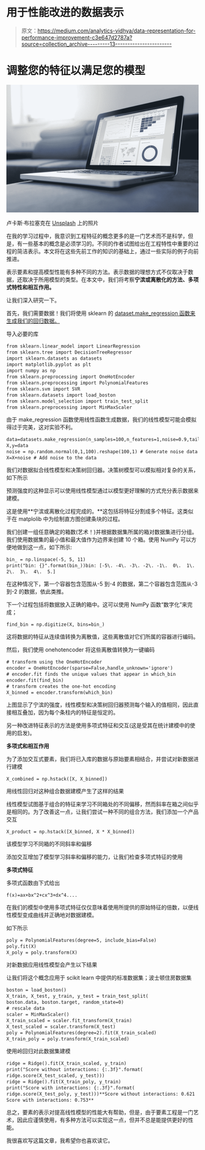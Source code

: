 # 用于性能改进的数据表示

> 原文：<https://medium.com/analytics-vidhya/data-representation-for-performance-improvement-c3e647d2787a?source=collection_archive---------13----------------------->

# 调整您的特征以满足您的模型

![](img/aca80b461f424325bbfa7edb3c7e232a.png)

卢卡斯·布拉塞克在 [Unsplash](https://unsplash.com?utm_source=medium&utm_medium=referral) 上的照片

在我的学习过程中，我意识到工程特征的概念更多的是一门艺术而不是科学，但是，有一些基本的概念是必须学习的。不同的作者试图给出在工程特性中重要的过程的简洁表示。本文将在这些先前工作的知识的基础上，通过一些实际的例子向前推进。

表示要素和提高模型性能有多种不同的方法。表示数据的理想方式不仅取决于数据，还取决于所用模型的类型。在本文中，我们将考察**宁滨或离散化的方法、多项式特性和相互作用。**

让我们深入研究一下。

首先，我们需要数据！我们将使用 sklearn 的 [dataset.make_regression 函数来生成我们的回归数据。](https://scikit-learn.org/stable/modules/generated/sklearn.datasets.make_regression.html)

导入必要的库

```
from sklearn.linear_model import LinearRegression
from sklearn.tree import DecisionTreeRegressor
import sklearn.datasets as datasets
import matplotlib.pyplot as plt
import numpy as np
from sklearn.preprocessing import OneHotEncoder
from sklearn.preprocessing import PolynomialFeatures
from sklearn.svm import SVR
from sklearn.datasets import load_boston
from sklearn.model_selection import train_test_split
from sklearn.preprocessing import MinMaxScaler
```

由于 make_regression 函数使用线性函数生成数据，我们的线性模型可能会模拟得过于完美，这对实验不利。

```
data=datasets.make_regression(n_samples=100,n_features=1,noise=0.9,tail_strength=0.8,bias=0.9)
X,y=data
noise = np.random.normal(0,1,100).reshape(100,1) # Generate noise data
X=X+noise # Add noise to the data
```

我们对数据拟合线性模型和决策树回归器。决策树模型可以模拟相对复杂的关系，如下所示

预测强度的这种显示可以使用线性模型通过以模型更好理解的方式充分表示数据来建模。

这是使用**宁滨或离散化过程完成的。**这包括将特征分割成多个特征。这类似于在 matplolib 中为绘制直方图创建条块的过程。

我们创建一组任意确定的箱数(艺术！)并根据数据集所属的箱对数据集进行分组。我们使用数据集的最小值和最大值作为边界来创建 10 个箱。使用 NumPy 可以方便地做到这一点，如下所示:

```
bin_ = np.linspace(-5, 5, 11)
print("bin: {}".format(bin_))bin: [-5\. -4\. -3\. -2\. -1\.  0\.  1\.  2\.  3\.  4\.  5.]
```

在这种情况下，第一个容器包含范围从-5 到-4 的数据，第二个容器包含范围从-3 到-2 的数据，依此类推。

下一个过程包括将数据放入正确的箱中。这可以使用 NumPy 函数“数字化”来完成；

```
find_bin = np.digitize(X, bins=bin_)
```

这将数据的特征从连续值转换为离散值，这些离散值对它们所属的容器进行编码。

然后，我们使用 onehotencoder 将这些离散值转换为一键编码

```
# transform using the OneHotEncoder
encoder = OneHotEncoder(sparse=False,handle_unknown='ignore')
# encoder.fit finds the unique values that appear in which_bin
encoder.fit(find_bin)
# transform creates the one-hot encoding
X_binned = encoder.transform(which_bin)
```

上图显示了宁滨的强度，线性模型和决策树回归器预测每个输入的值相同，因此直接相互叠加，因为每个条柱内的特征是恒定的。

另一种改进特征表示的方法是使用多项式特征和交互(这是受其在统计建模中的使用的启发)。

**多项式和相互作用**

为了添加交互式要素，我们将已入库的数据与原始要素相结合，并尝试对新数据进行建模

```
X_combined = np.hstack([X, X_binned])
```

用线性回归对这种组合数据建模产生了这样的结果

线性模型试图基于组合的特征来学习不同箱处的不同偏移，然而斜率在箱之间似乎是相同的。为了改善这一点，让我们尝试一种不同的组合方法，我们添加一个产品交互

```
X_product = np.hstack([X_binned, X * X_binned])
```

该模型学习不同箱的不同斜率和偏移

添加交互增加了模型学习斜率和偏移的能力，让我们检查多项式特征的使用

**多项式特征**

多项式函数由下式给出

```
f(x)=ax+bx^2+cx^3+dx^4.... 
```

在我们的模型中使用多项式特征仅仅意味着使用所提供的原始特征的倍数，以便线性模型变成曲线并正确地对数据建模。

如下所示

```
poly = PolynomialFeatures(degree=5, include_bias=False)
poly.fit(X)
X_poly = poly.transform(X)
```

对新数据应用线性模型会产生以下结果

让我们将这个概念应用于 scikit learn 中提供的标准数据集；波士顿住房数据集

```
boston = load_boston()
X_train, X_test, y_train, y_test = train_test_split(
boston.data, boston.target, random_state=0)
# rescale data
scaler = MinMaxScaler()
X_train_scaled = scaler.fit_transform(X_train)
X_test_scaled = scaler.transform(X_test)
poly = PolynomialFeatures(degree=2).fit(X_train_scaled)
X_train_poly = poly.transform(X_train_scaled)
```

使用岭回归对此数据集建模

```
ridge = Ridge().fit(X_train_scaled, y_train)
print("Score without interactions: {:.3f}".format(
ridge.score(X_test_scaled, y_test)))
ridge = Ridge().fit(X_train_poly, y_train)
print("Score with interactions: {:.3f}".format(
ridge.score(X_test_poly, y_test)))**Score without interactions: 0.621
Score with interactions: 0.753**
```

总之，要素的表示对提高线性模型的性能大有帮助，但是，由于要素工程是一门艺术，因此应谨慎使用，有多种方法可以实现这一点，但并不总是能提供更好的性能。

我很喜欢写这篇文章，我希望你也喜欢读它。